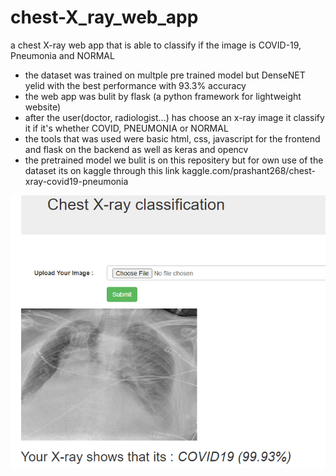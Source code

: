 # chest-X_ray_web_app
a chest X-ray web app that is able to classify if the image is COVID-19, Pneumonia and NORMAL
- the dataset was trained on multple pre trained model but DenseNET yelid with the best performance with 93.3% accuracy
- the web app was bulit by flask (a python framework for lightweight website) 
- after the user(doctor, radiologist...) has choose an x-ray image it classify it if it's whether COVID, PNEUMONIA or NORMAL
- the tools that was used were basic html, css, javascript for the frontend and flask on the backend as well as keras and opencv
- the pretrained model we bulit is on this repositery but for own use of the dataset its on kaggle through this link kaggle.com/prashant268/chest-xray-covid19-pneumonia  

![](/project.png)

